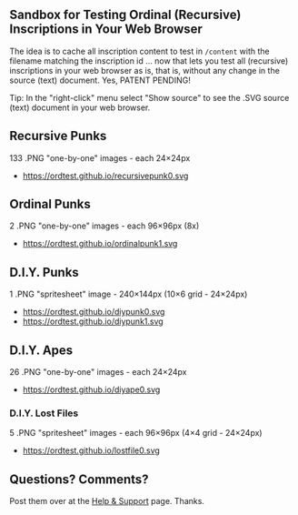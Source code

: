 
## Sandbox for Testing Ordinal (Recursive) Inscriptions in Your Web Browser


The idea is to cache all inscription content to test in `/content`
with the filename matching the inscription id ... now that lets
you test all (recursive) inscriptions in your web browser as is, that is, without any change in the source (text) document. 
Yes, PATENT PENDING!


Tip: In the "right-click" menu select "Show source" to see the .SVG  source (text) document in your web browser.



## Recursive Punks

133 .PNG "one-by-one" images - each 24×24px

- <https://ordtest.github.io/recursivepunk0.svg> 


## Ordinal Punks

2 .PNG "one-by-one" images - each 96×96px (8x)

-  <https://ordtest.github.io/ordinalpunk1.svg> 


## D.I.Y. Punks

1 .PNG "spritesheet" image - 240×144px (10×6 grid - 24×24px)

- <https://ordtest.github.io/diypunk0.svg>
- <https://ordtest.github.io/diypunk1.svg>


## D.I.Y. Apes

26 .PNG "one-by-one" images - each 24×24px

- <https://ordtest.github.io/diyape0.svg> 


### D.I.Y. Lost Files

5 .PNG "spritesheet" images - each 96×96px (4×4 grid - 24×24px)

- <https://ordtest.github.io/lostfile0.svg> 



## Questions? Comments?

Post them over at the [Help & Support](https://github.com/geraldb/help) page. Thanks.

